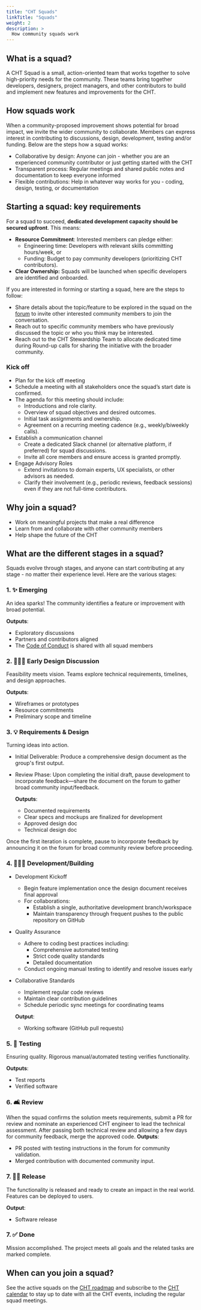 ```yaml
--- 
title: "CHT Squads" 
linkTitle: "Squads"
weight: 2 
description: > 
  How community squads work
---
```


## What is a squad?

A CHT Squad is a small, action-oriented team that works together to solve high-priority needs for the community. These teams bring together developers, designers, project managers, and other contributors to build and implement new features and improvements for the CHT.

## How squads work
When a community-proposed improvement shows potential for broad impact, we invite the wider community to collaborate. Members can express interest in contributing to discussions, design, development, testing and/or funding. Below are the steps how a squad works:
- Collaborative by design: Anyone can join - whether you are an experienced community contributor or just getting started with the CHT
- Transparent process: Regular meetings and shared public notes and documentation to keep everyone informed
- Flexible contributions: Help in whatever way works for you - coding, design, testing, or documentation

## Starting a squad: key requirements
For a squad to succeed, **dedicated development capacity should be secured upfront**. This means:
- **Resource Commitment**: Interested members can pledge either:
   - Engineering time: Developers with relevant skills committing hours/week, or
   - Funding: Budget to pay community developers (prioritizing CHT contributors).
- **Clear Ownership:** Squads will be launched when specific developers are identified and onboarded.

If you are interested in forming or starting a squad, here are the steps to follow:
- Share details about the topic/feature to be explored in the squad on the [forum](https://forum.communityhealthtoolkit.org/c/product/squads/34) to invite other interested community members to join the conversation.
- Reach out to specific community members who have previously discussed the topic or who you think may be interested.
- Reach out to the CHT Stewardship Team to allocate dedicated time during Round-up calls for sharing the initiative with the broader community.

### Kick off
- Plan for the kick off meeting
 - Schedule a meeting with all stakeholders once the squad’s start date is confirmed.
 - The agenda for this meeting should include:
   - Introductions and role clarity.
   - Overview of squad objectives and desired outcomes.
   - Initial task assignments and ownership.
   - Agreement on a recurring meeting cadence (e.g., weekly/biweekly calls).
- Establish a communication channel
  - Create a dedicated Slack channel (or alternative platform, if preferred) for squad discussions.
  - Invite all core members and ensure access is granted promptly.
- Engage Advisory Roles
  - Extend invitations to domain experts, UX specialists, or other advisors as needed.
  - Clarify their involvement (e.g., periodic reviews, feedback sessions) even if they are not full-time contributors.


## Why join a squad?
- Work on meaningful projects that make a real difference
- Learn from and collaborate with other community members
- Help shape the future of the CHT


## What are the different stages in a squad?
Squads evolve through stages, and anyone can start contributing at any stage - no matter their experience level. Here are the various stages:

### 1. ✨ Emerging
An idea sparks! The community identifies a feature or improvement with broad potential.

  **Outputs**:
  - Exploratory discussions
  - Partners and contributors aligned
  - The [Code of Conduct](https://docs.communityhealthtoolkit.org/community/contributing/code-of-conduct/) is shared with all squad members

### 2. 🧑🏼‍🎨 Early Design Discussion
Feasibility meets vision. Teams explore technical requirements, timelines, and design approaches.

  **Outputs**:
  - Wireframes or prototypes
  - Resource commitments
  - Preliminary scope and timeline

### 3. 💡 Requirements & Design
Turning ideas into action. 
- Initial Deliverable: Produce a comprehensive design document as the group's first output.
- Review Phase: Upon completing the initial draft, pause development to incorporate feedback—share the document on the forum to gather broad community input/feedback.

  **Outputs**:
  - Documented requirements
  - Clear specs and mockups are finalized for development
  - Approved design doc
  - Technical design doc

Once the first iteration is complete, pause to incorporate feedback by announcing it on the forum for broad community review before proceeding.

### 4. 🧑🏽‍💻 Development/Building
- Development Kickoff
  - Begin feature implementation once the design document receives final approval
  - For collaborations:
    - Establish a single, authoritative development branch/workspace
    - Maintain transparency through frequent pushes to the public repository on GitHub

- Quality Assurance
  - Adhere to coding best practices including:
    - Comprehensive automated testing
    - Strict code quality standards
    - Detailed documentation
  - Conduct ongoing manual testing to identify and resolve issues early

- Collaborative Standards
  - Implement regular code reviews
  - Maintain clear contribution guidelines
  - Schedule periodic sync meetings for coordinating teams

  **Output**:
  - Working software (GitHub pull requests)

### 5. 📲 Testing
Ensuring quality. Rigorous manual/automated testing verifies functionality.

  **Outputs**:
  - Test reports
  - Verified software

### 6. 🛋️ Review
When the squad confirms the solution meets requirements, submit a PR for review and nominate an experienced CHT engineer to lead the technical assessment. After passing both technical review and allowing a few days for community feedback, merge the approved code.
**Outputs**: 
- PR posted with testing instructions in the forum for community validation.
- Merged contribution with documented community input.

### 7. 💪🏼 Release
The functionality is released and ready to create an impact in the real world. Features can be deployed to users.

  **Output**:
  - Software release

### 7. ✅ Done
Mission accomplished. The project meets all goals and the related tasks are marked complete.

## When can you join a squad?
See the active squads on the [CHT roadmap](https://github.com/orgs/medic/projects/112/views/24) and subscribe to the [CHT calendar](https://docs.communityhealthtoolkit.org/community/events/) to stay up to date with all the CHT events, including the regular squad meetings.

